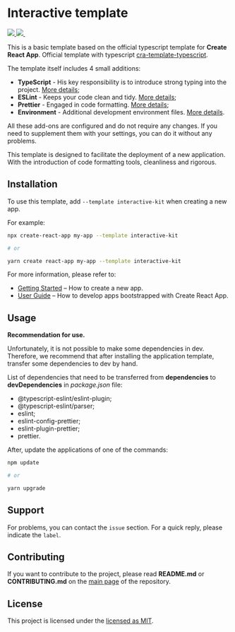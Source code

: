 # Interactive template

<p align="left">
  <a aria-label="ZEIT logo" href="https://github.com/koshelevsergey/cra-templates/releases">
    <img src="https://img.shields.io/badge/version-1.2.1-green?style=for-the-badge&logo=appveyor&labelColor=000000">
  </a>
  <a aria-label="ZEIT logo" href="https://nodejs.org">
    <img src="https://img.shields.io/badge/node->=%2010-green?style=for-the-badge&logo=Node.js&labelColor=000000">
  </a>
    <a aria-label="License" href="https://github.com/koshelevsergey/cra-templates/blob/master/packages/cra-template-interactive-kit/LICENSE.md">
    <img alt="" src="https://img.shields.io/npm/l/next.svg?style=for-the-badge&labelColor=000000">
  </a>
</p>

This is a basic template based on the official typescript template for **Create React App**.
Official template with typescript [cra-template-typescript](https://www.npmjs.com/package/cra-template-typescript).

The template itself includes 4 small additions:
- **TypeScript** - His key responsibility is to introduce strong typing into the project. [More details](https://www.typescriptlang.org);
- **ESLint** - Keeps your code clean and tidy. [More details](https://eslint.org);
- **Prettier** - Engaged in code formatting. [More details](https://prettier.io);
- **Environment** - Additional development environment files. [More details](https://create-react-app.dev/docs/adding-custom-environment-variables/).

All these add-ons are configured and do not require any changes. If you need to supplement them with your settings, you can do it without any problems.

This template is designed to facilitate the deployment of a new application. With the introduction of code formatting tools, cleanliness and rigorous.

## Installation

To use this template, add `--template interactive-kit` when creating a new app.

For example:

```sh
npx create-react-app my-app --template interactive-kit

# or

yarn create react-app my-app --template interactive-kit
```

For more information, please refer to:

- [Getting Started](https://create-react-app.dev/docs/getting-started) – How to create a new app.
- [User Guide](https://create-react-app.dev) – How to develop apps bootstrapped with Create React App.


## Usage

**Recommendation for use.**

Unfortunately, it is not possible to make some dependencies in dev. Therefore, we recommend that after installing the application template, transfer some dependencies to dev by hand.

List of dependencies that need to be transferred from **dependencies** to **devDependencies** in *package.json* file:
- @typescript-eslint/eslint-plugin;
- @typescript-eslint/parser;
- eslint;
- eslint-config-prettier;
- eslint-plugin-prettier;
- prettier.

After, update the applications of one of the commands:

```sh
npm update

# or

yarn upgrade
```

## Support

For problems, you can contact the `issue` section.
For a quick reply, please indicate the `label`.

## Contributing

If you want to contribute to the project, please read **README.md** or **CONTRIBUTING.md** on the [main page](https://github.com/koshelevsergey/cra-templates) of the repository.

## License

This project is licensed under the [licensed as MIT](https://github.com/koshelevsergey/cra-templates/blob/master/packages/cra-template-interactive-kit/LICENSE.md).